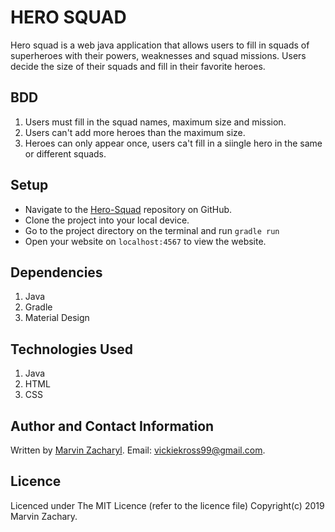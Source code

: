 # HERO SQUAD 
Hero squad is a web java application that allows users to fill in squads of superheroes with their powers, weaknesses and squad missions. Users decide the size of their squads and fill in their favorite heroes.

## BDD
1. Users must fill in the squad names, maximum size and mission.
2. Users can't add more heroes than the maximum size.
3. Heroes can only appear once, users ca't fill in a siingle hero in the same or different squads.

## Setup
* Navigate to the [Hero-Squad](https://github.com/marvzach/Hero-Squad) repository on GitHub.
* Clone the project into your local device.
* Go to the project directory on the terminal and run `gradle run` 
* Open your website on `localhost:4567` to view the website.

## Dependencies
1. Java
2. Gradle
3. Material Design

## Technologies Used
1. Java
2. HTML
3. CSS

## Author and Contact Information
Written by [Marvin Zacharyl](https://github.com/marvzach). Email: vickiekross99@gmail.com.

## Licence
Licenced under The MIT Licence (refer to the licence file) Copyright(c) 2019 Marvin Zachary.